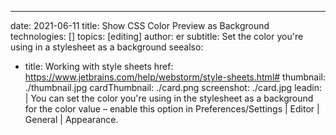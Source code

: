 ---
date: 2021-06-11
title: Show CSS Color Preview as Background
technologies: []
topics: [editing]
author: er
subtitle: Set the color you're using in a stylesheet as a background
seealso:
- title: Working with style sheets
  href: https://www.jetbrains.com/help/webstorm/style-sheets.html#
thumbnail: ./thumbnail.jpg
cardThumbnail: ./card.png
screenshot: ./card.jpg
leadin: |
  You can set the color you're using in the stylesheet as a background for the color value – enable this option in Preferences/Settings | Editor | General | Appearance. 
